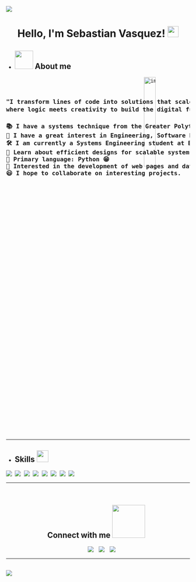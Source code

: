<!---------------------------------------------------------------------------------------------------------------------------------------------------------------------- -->
<!-- HORIZONTAL DIVIDER(gradiant) -->
<img src="https://user-images.githubusercontent.com/73097560/115834477-dbab4500-a447-11eb-908a-139a6edaec5c.gif">

<!---------------------------------------------------------------------------------------------------------------------------------------------------------------------- -->


<!---------------------------------------------------------------------------------------------------------------------------------------------------------------------- -->
<!-- PRESENTATION TITLE -->
<h1 align="center">
Hello, I'm Sebastian Vasquez!
	<a href="https://github.com/Bouaskaoun" target="_self">
		<img src="https://media.giphy.com/media/hvRJCLFzcasrR4ia7z/giphy.gif" width="30">
	</a>
</h1>
<!---------------------------------------------------------------------------------------------------------------------------------------------------------------------- -->


<!---------------------------------------------------------------------------------------------------------------------------------------------------------------------- -->
<!-- ABOUT ME IMG-->
* <h2><img src = "https://github.com/7oSkaaa/7oSkaaa/blob/main/Images/about_me.gif?raw=true" width = 50px> About me </h2>

<!---------------------------------------------------------------------------------------------------------------------------------------------------------------------- -->

<!---------------------------------------------------------------------------------------------------------------------------------------------------------------------- -->
<!-- TEXT ABOUT ME-->
<pre>
<img  src="https://c.tenor.com/whgQwNlVvNkAAAAi/xero-code.gif" alt="img" width="25%" align='right'/>
<h3>
"I transform lines of code into solutions that scale, protect and innovate:
where logic meets creativity to build the digital future. 🔐💻✨"
		
📚 I have a systems technique from the Greater Polytechnic
📝 I have a great interest in Engineering, Software Design and cybersecurity
🛠️ I am currently a Systems Engineering student at EAFIT University
🌱 Learn about efficient designs for scalable systems
🌟 Primary language: Python 😁
🚩 Interested in the development of web pages and databases
😃 I hope to collaborate on interesting projects.
<!--  -->
</h3>
</pre>
<hr>
<!---------------------------------------------------------------------------------------------------------------------------------------------------------------------- -->

<!---------------------------------------------------------------------------------------------------------------------------------------------------------------------- -->
<!-- SKILLS PROGRAMING-->
* <h2> Skills <img src = "https://media2.giphy.com/media/QssGEmpkyEOhBCb7e1/giphy.gif?cid=ecf05e47a0n3gi1bfqntqmob8g9aid1oyj2wr3ds3mg700bl&rid=giphy.gif" width = 32px> </h2>

<pre>
<img src ='https://img.icons8.com/color/48/000000/python.png'/> <img src="https://img.icons8.com/color/48/000000/html-5--v1.png"/> <img src="https://img.icons8.com/color/48/000000/css3.png"/> <img src="https://img.icons8.com/color/48/000000/javascript--v1.png"/> <img src="https://img.icons8.com/officel/48/000000/php-logo.png"/> <img src="https://img.icons8.com/color/48/000000/mysql-logo.png"/> <img src="https://img.icons8.com/color/48/000000/linux.png"/> <img src="https://img.icons8.com/color/48/000000/github.png"/>
</pre>
<hr>
<!---------------------------------------------------------------------------------------------------------------------------------------------------------------------- -->


<!---------------------------------------------------------------------------------------------------------------------------------------------------------------------- -->
<!-- APARTADO DE LOS CANALES PARA CONTACTARME -->
<br/>
<h2 align="center" >Connect with me <img src='https://raw.githubusercontent.com/ShahriarShafin/ShahriarShafin/main/Assets/handshake.gif' width="90px" height="auto" style="margin-right: 10px;"></h2>

<p align="center">
 <div align="center"  class="icons-social" style="margin-left: 10px;">
        <a style="margin-left: 10px;" target="_blank" href="https://github.com/svasquezs1">
	<img src="https://img.icons8.com/doodle/40/000000/github--v1.png"></a>
        <a style="margin-left: 10px;" target="_blank" href="https://www.instagram.com/sebas_11m?igsh=MXZreDU5dGtudGhmNg%3D%3D&utm_source=qr">
	<img src="https://img.icons8.com/doodle/40/000000/instagram-new--v2.png"></a>
	<a style="margin-left: 10px;" target="_blank" href="https://www.icloud.com/00-feston-grumete@icloud.com">
	<img src="https://img.icons8.com/doodle/40/000000/icloud.png"></a>
      </div>
</p>
<hr>
<br>
<!---------------------------------------------------------------------------------------------------------------------------------------------------------------------- -->

<!---------------------------------------------------------------------------------------------------------------------------------------------------------------------- -->

<!--
<div align="center">
<h2 align="center" >Visitors Count</h2>  
<pre>
<p align="center"><img align="center" src="https://profile-counter.glitch.me/{svasquezs1}/count.svg" /></p> 
</pre>
</div>
<hr>
-->
<!---------------------------------------------------------------------------------------------------------------------------------------------------------------------- -->


<!---------------------------------------------------------------------------------------------------------------------------------------------------------------------- -->
<!-- HORIZONTAL DIVIDER(gradiant) -->
<img src="https://user-images.githubusercontent.com/73097560/115834477-dbab4500-a447-11eb-908a-139a6edaec5c.gif">

<!---------------------------------------------------------------------------------------------------------------------------------------------------------------------- -->
